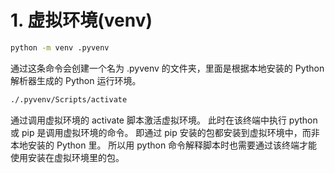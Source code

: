 # 1. 虚拟环境(venv)

```sh
python -m venv .pyvenv
```

通过这条命令会创建一个名为 .pyvenv 的文件夹，里面是根据本地安装的 Python 解析器生成的 Python 运行环境。

```sh
./.pyvenv/Scripts/activate
```

通过调用虚拟环境的 activate 脚本激活虚拟环境。
此时在该终端中执行 python 或 pip 是调用虚拟环境的命令。
即通过 pip 安装的包都安装到虚拟环境中，而非本地安装的 Python 里。
所以用 python 命令解释脚本时也需要通过该终端才能使用安装在虚拟环境里的包。
